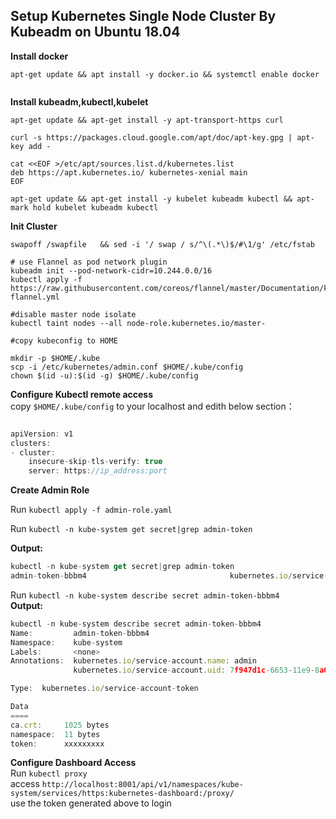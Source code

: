 ## Setup Kubernetes Single Node Cluster By Kubeadm on Ubuntu 18.04

**Install docker**  
```
apt-get update && apt install -y docker.io && systemctl enable docker
   
   ```
    
**Install kubeadm,kubectl,kubelet**  
```
apt-get update && apt-get install -y apt-transport-https curl 

curl -s https://packages.cloud.google.com/apt/doc/apt-key.gpg | apt-key add - 

cat <<EOF >/etc/apt/sources.list.d/kubernetes.list
deb https://apt.kubernetes.io/ kubernetes-xenial main
EOF

apt-get update && apt-get install -y kubelet kubeadm kubectl && apt-mark hold kubelet kubeadm kubectl 
```
**Init Cluster**  
```
swapoff /swapfile   && sed -i '/ swap / s/^\(.*\)$/#\1/g' /etc/fstab

# use Flannel as pod network plugin
kubeadm init --pod-network-cidr=10.244.0.0/16  
kubectl apply -f https://raw.githubusercontent.com/coreos/flannel/master/Documentation/kube-flannel.yml

#disable master node isolate
kubectl taint nodes --all node-role.kubernetes.io/master-   

#copy kubeconfig to HOME

mkdir -p $HOME/.kube
scp -i /etc/kubernetes/admin.conf $HOME/.kube/config
chown $(id -u):$(id -g) $HOME/.kube/config

```
**Configure Kubectl remote access**   
copy `$HOME/.kube/config` to your localhost and edith below section：
 
```javascript

apiVersion: v1
clusters:
- cluster:
    insecure-skip-tls-verify: true
    server: https://ip_address:port

```

**Create Admin Role**  

Run `kubectl apply -f admin-role.yaml`  

Run `kubectl -n kube-system get secret|grep admin-token `  

****Output:****
```javascript
kubectl -n kube-system get secret|grep admin-token
admin-token-bbbm4                                kubernetes.io/service-account-token   3      35m
```  

Run `kubectl -n kube-system describe secret admin-token-bbbm4`  
****Output:****
```javascript
kubectl -n kube-system describe secret admin-token-bbbm4
Name:         admin-token-bbbm4
Namespace:    kube-system
Labels:       <none>
Annotations:  kubernetes.io/service-account.name: admin
              kubernetes.io/service-account.uid: 7f947d1c-6653-11e9-8a08-00163e0c006c

Type:  kubernetes.io/service-account-token

Data
====
ca.crt:     1025 bytes
namespace:  11 bytes
token:      xxxxxxxxx
```

**Configure Dashboard Access**  
Run `kubectl proxy`  
access `http://localhost:8001/api/v1/namespaces/kube-system/services/https:kubernetes-dashboard:/proxy/`  
use the token generated above to login

